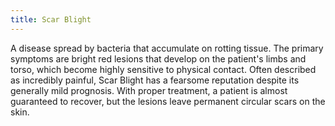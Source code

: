 ```yaml
---
title: Scar Blight
---
```


A disease spread by bacteria that accumulate on rotting tissue. The primary symptoms are bright red lesions that develop on the patient's limbs and torso, which become highly sensitive to physical contact. Often described as incredibly painful, Scar Blight has a fearsome reputation despite its generally mild prognosis. With proper treatment, a patient is almost guaranteed to recover, but the lesions leave permanent circular scars on the skin.